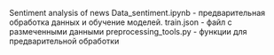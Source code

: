 Sentiment analysis of news
Data_sentiment.ipynb - предварительная обработка данных и обучение моделей.
train.json - файл с размеченными данными
preprocessing_tools.py - функции для предварительной обработки
